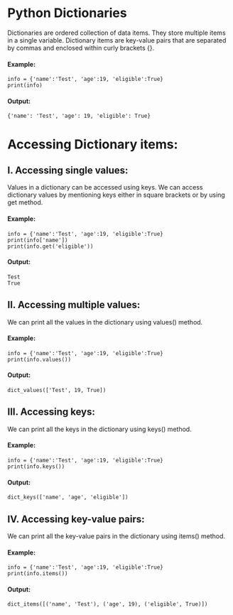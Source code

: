 # Python Dictionaries

Dictionaries are ordered collection of data items. They store multiple items in a single variable. Dictionary items are key-value pairs that are separated by commas and enclosed within curly brackets {}.

#### Example:

```Py
info = {'name':'Test', 'age':19, 'eligible':True}
print(info)
```

#### Output:

```Output
{'name': 'Test', 'age': 19, 'eligible': True}
```

# Accessing Dictionary items:

## I. Accessing single values:

Values in a dictionary can be accessed using keys. We can access dictionary values by mentioning keys either in square brackets or by using get method.

#### Example:

```Py
info = {'name':'Test', 'age':19, 'eligible':True}
print(info['name'])
print(info.get('eligible'))
```

#### Output:

```Output
Test
True
```

## II. Accessing multiple values:

We can print all the values in the dictionary using values() method.

#### Example:

```Py
info = {'name':'Test', 'age':19, 'eligible':True}
print(info.values())
```

#### Output:

```Output
dict_values(['Test', 19, True])
```

## III. Accessing keys:

We can print all the keys in the dictionary using keys() method.

#### Example:

```Py
info = {'name':'Test', 'age':19, 'eligible':True}
print(info.keys())
```

#### Output:

```Output
dict_keys(['name', 'age', 'eligible'])
```

## IV. Accessing key-value pairs:

We can print all the key-value pairs in the dictionary using items() method.

#### Example:

```Py
info = {'name':'Test', 'age':19, 'eligible':True}
print(info.items())
```

#### Output:

```Output
dict_items([('name', 'Test'), ('age', 19), ('eligible', True)])
```
